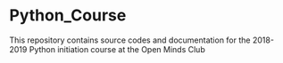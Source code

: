 # Python_Course
This repository contains source codes and documentation for the 2018-2019 Python initiation course at the Open Minds Club
